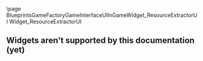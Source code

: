 \page BlueprintsGameFactoryGameInterfaceUIInGameWidget_ResourceExtractorUI Widget_ResourceExtractorUI
## Widgets aren't supported by this documentation (yet)
